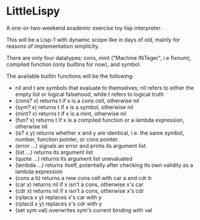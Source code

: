 # LittleLispy
A one-or-two-weekend academic exercise toy lisp interpreter.

This will be a Lisp-1 with dynamic scope like in days of old,
mainly for reasons of implementation simplicity.

There are only four datatypes: cons, mint ("Machine INTeger",
i.e fixnum), compiled function (only builtins for now), and symbol.

The available builtin functions will be the following:
* nil and t are symbols that evaluate to themselves; nil refers 
  to either the empty list or logical falsehood, while t refers
  to logical truth
* (cons? x) returns t if x is a cons cell, otherwise nil
* (sym? x) returns t if x is a symbol, otherwise nil
* (mint? x) returns t if x is a mint, otherwise nil
* (fun? x) returns t if x is a compiled function or a lambda 
  expression, otherwise nil
* (is? x y) returns whether x and y are identical, i.e. the same 
  symbol, number, function pointer, or cons pointer.
* (error ...) signals an error and prints its argument list
* (list ...) returns its argument list
* (quote ...) returns its argument list unevaluated
* (lambda ...) returns itself, potentially after checking
  its own validity as a lambda expression
* (cons a b) returns a new cons cell with car a and cdr b
* (car x) returns nil if x isn't a cons, otherwise x's car
* (cdr x) returns nil if x isn't a cons, otherwise x's cdr
* (rplaca x y) replaces x's car with y
* (rplacd x y) replaces x's cdr with y
* (set sym val) overwrites sym's current binding with val
